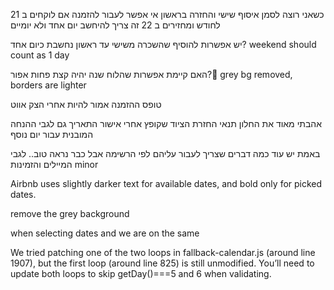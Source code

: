 



כשאני רוצה לסמן איסוף שישי והחזרה בראשון אי אפשר לעבור להזמנה
אם לוקחים ב 21 לחודש ומחזירים ב 
22 זה צריך להיחשב יום אחד ולא יומיים 


יש אפשרות להוסיף שהשכרה משישי עד ראשון נחשבת כיום אחד?
weekend should count as 1 day


האם קיימת אפשרות שהלוח שנה יהיה קצת פחות אפור?😬
grey bg removed, borders are lighter

טופס ההזמנה אמור להיות אחרי הצק אווט

אהבתי מאוד את החלון תנאי החזרת הציוד שקופץ אחרי אישור התאריך
גם לגבי ההנחה המובנית עבור יום נוסף 

באמת יש עוד כמה דברים שצריך לעבור עליהם לפי הרשימה אבל כבר נראה טוב.. לגבי המיילים והזמינות 
minor

 Airbnb uses slightly darker text for available dates, and bold only for picked dates.

remove the grey background



when selecting dates and we are on the same


We tried patching one of the two loops in fallback-calendar.js (around line 1907), but the first loop (around line 825) is still unmodified. You’ll need to update both loops to skip getDay()===5 and 6 when validating.